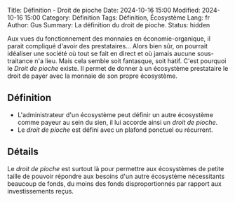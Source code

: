 Title: Définition - Droit de pioche
Date: 2024-10-16 15:00
Modified: 2024-10-16 15:00
Category: Définition
Tags: Définition, Écosystème
Lang: fr
Author: Gus
Summary: La définition du droit de pioche.
Status: hidden

Aux vues du fonctionnement des monnaies en économie-organique, il parait compliqué d'avoir des prestataires...
Alors bien sûr, on pourrait idéaliser une société où tout se fait en direct et où jamais aucune sous-traitance n'a lieu.
Mais cela semble soit fantasque, soit hatif.
C'est pourquoi le *Droit de pioche* existe.
Il permet de donner à un écosystème prestataire le droit de payer avec la monnaie de son propre écosystème.

## Définition

* L'administrateur d'un écosystème peut définir un autre écosystème comme payeur au sein du sien, il lui accorde ainsi un *droit de pioche*.
* Le *droit de pioche* est défini avec un plafond ponctuel ou récurrent.

## Détails

Le *droit de pioche* est surtout là pour permettre aux écosystèmes de petite taille de pouvoir répondre aux besoins d'un autre écosystème nécessitants beaucoup de fonds, du moins des fonds disproportionnés par rapport aux investissements reçus.
